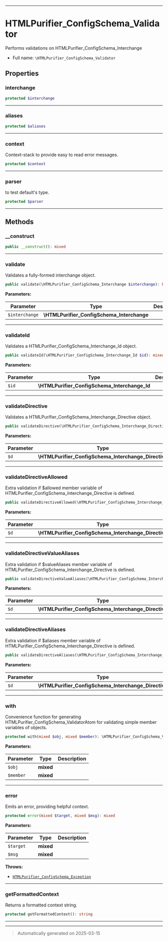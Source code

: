 ***

# HTMLPurifier_ConfigSchema_Validator

Performs validations on HTMLPurifier_ConfigSchema_Interchange



* Full name: `\HTMLPurifier_ConfigSchema_Validator`



## Properties


### interchange



```php
protected $interchange
```






***

### aliases



```php
protected $aliases
```






***

### context

Context-stack to provide easy to read error messages.

```php
protected $context
```






***

### parser

to test default's type.

```php
protected $parser
```






***

## Methods


### __construct



```php
public __construct(): mixed
```












***

### validate

Validates a fully-formed interchange object.

```php
public validate(\HTMLPurifier_ConfigSchema_Interchange $interchange): bool
```








**Parameters:**

| Parameter | Type | Description |
|-----------|------|-------------|
| `$interchange` | **\HTMLPurifier_ConfigSchema_Interchange** |  |





***

### validateId

Validates a HTMLPurifier_ConfigSchema_Interchange_Id object.

```php
public validateId(\HTMLPurifier_ConfigSchema_Interchange_Id $id): mixed
```








**Parameters:**

| Parameter | Type | Description |
|-----------|------|-------------|
| `$id` | **\HTMLPurifier_ConfigSchema_Interchange_Id** |  |





***

### validateDirective

Validates a HTMLPurifier_ConfigSchema_Interchange_Directive object.

```php
public validateDirective(\HTMLPurifier_ConfigSchema_Interchange_Directive $d): mixed
```








**Parameters:**

| Parameter | Type | Description |
|-----------|------|-------------|
| `$d` | **\HTMLPurifier_ConfigSchema_Interchange_Directive** |  |





***

### validateDirectiveAllowed

Extra validation if $allowed member variable of
HTMLPurifier_ConfigSchema_Interchange_Directive is defined.

```php
public validateDirectiveAllowed(\HTMLPurifier_ConfigSchema_Interchange_Directive $d): mixed
```








**Parameters:**

| Parameter | Type | Description |
|-----------|------|-------------|
| `$d` | **\HTMLPurifier_ConfigSchema_Interchange_Directive** |  |





***

### validateDirectiveValueAliases

Extra validation if $valueAliases member variable of
HTMLPurifier_ConfigSchema_Interchange_Directive is defined.

```php
public validateDirectiveValueAliases(\HTMLPurifier_ConfigSchema_Interchange_Directive $d): mixed
```








**Parameters:**

| Parameter | Type | Description |
|-----------|------|-------------|
| `$d` | **\HTMLPurifier_ConfigSchema_Interchange_Directive** |  |





***

### validateDirectiveAliases

Extra validation if $aliases member variable of
HTMLPurifier_ConfigSchema_Interchange_Directive is defined.

```php
public validateDirectiveAliases(\HTMLPurifier_ConfigSchema_Interchange_Directive $d): mixed
```








**Parameters:**

| Parameter | Type | Description |
|-----------|------|-------------|
| `$d` | **\HTMLPurifier_ConfigSchema_Interchange_Directive** |  |





***

### with

Convenience function for generating HTMLPurifier_ConfigSchema_ValidatorAtom
for validating simple member variables of objects.

```php
protected with(mixed $obj, mixed $member): \HTMLPurifier_ConfigSchema_ValidatorAtom
```








**Parameters:**

| Parameter | Type | Description |
|-----------|------|-------------|
| `$obj` | **mixed** |  |
| `$member` | **mixed** |  |





***

### error

Emits an error, providing helpful context.

```php
protected error(mixed $target, mixed $msg): mixed
```








**Parameters:**

| Parameter | Type | Description |
|-----------|------|-------------|
| `$target` | **mixed** |  |
| `$msg` | **mixed** |  |




**Throws:**

- [`HTMLPurifier_ConfigSchema_Exception`](./HTMLPurifier_ConfigSchema_Exception.md)



***

### getFormattedContext

Returns a formatted context string.

```php
protected getFormattedContext(): string
```












***


***
> Automatically generated on 2025-03-15
